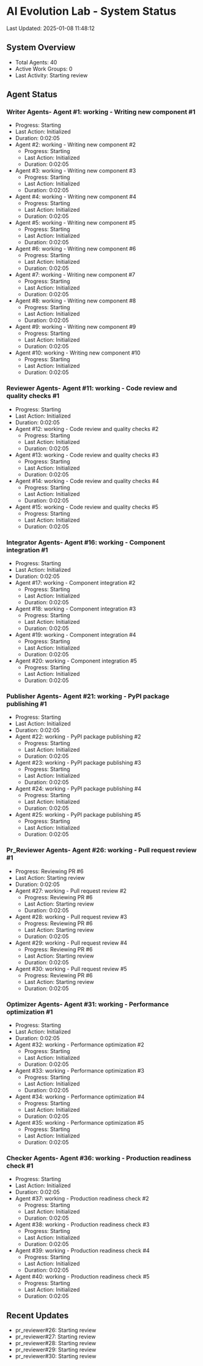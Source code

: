 # AI Evolution Lab - System Status
Last Updated: 2025-01-08 11:48:12

## System Overview
- Total Agents: 40
- Active Work Groups: 0
- Last Activity: Starting review

## Agent Status

### Writer Agents- Agent #1: working - Writing new component #1
  - Progress: Starting
  - Last Action: Initialized
  - Duration: 0:02:05
- Agent #2: working - Writing new component #2
  - Progress: Starting
  - Last Action: Initialized
  - Duration: 0:02:05
- Agent #3: working - Writing new component #3
  - Progress: Starting
  - Last Action: Initialized
  - Duration: 0:02:05
- Agent #4: working - Writing new component #4
  - Progress: Starting
  - Last Action: Initialized
  - Duration: 0:02:05
- Agent #5: working - Writing new component #5
  - Progress: Starting
  - Last Action: Initialized
  - Duration: 0:02:05
- Agent #6: working - Writing new component #6
  - Progress: Starting
  - Last Action: Initialized
  - Duration: 0:02:05
- Agent #7: working - Writing new component #7
  - Progress: Starting
  - Last Action: Initialized
  - Duration: 0:02:05
- Agent #8: working - Writing new component #8
  - Progress: Starting
  - Last Action: Initialized
  - Duration: 0:02:05
- Agent #9: working - Writing new component #9
  - Progress: Starting
  - Last Action: Initialized
  - Duration: 0:02:05
- Agent #10: working - Writing new component #10
  - Progress: Starting
  - Last Action: Initialized
  - Duration: 0:02:05

### Reviewer Agents- Agent #11: working - Code review and quality checks #1
  - Progress: Starting
  - Last Action: Initialized
  - Duration: 0:02:05
- Agent #12: working - Code review and quality checks #2
  - Progress: Starting
  - Last Action: Initialized
  - Duration: 0:02:05
- Agent #13: working - Code review and quality checks #3
  - Progress: Starting
  - Last Action: Initialized
  - Duration: 0:02:05
- Agent #14: working - Code review and quality checks #4
  - Progress: Starting
  - Last Action: Initialized
  - Duration: 0:02:05
- Agent #15: working - Code review and quality checks #5
  - Progress: Starting
  - Last Action: Initialized
  - Duration: 0:02:05

### Integrator Agents- Agent #16: working - Component integration #1
  - Progress: Starting
  - Last Action: Initialized
  - Duration: 0:02:05
- Agent #17: working - Component integration #2
  - Progress: Starting
  - Last Action: Initialized
  - Duration: 0:02:05
- Agent #18: working - Component integration #3
  - Progress: Starting
  - Last Action: Initialized
  - Duration: 0:02:05
- Agent #19: working - Component integration #4
  - Progress: Starting
  - Last Action: Initialized
  - Duration: 0:02:05
- Agent #20: working - Component integration #5
  - Progress: Starting
  - Last Action: Initialized
  - Duration: 0:02:05

### Publisher Agents- Agent #21: working - PyPI package publishing #1
  - Progress: Starting
  - Last Action: Initialized
  - Duration: 0:02:05
- Agent #22: working - PyPI package publishing #2
  - Progress: Starting
  - Last Action: Initialized
  - Duration: 0:02:05
- Agent #23: working - PyPI package publishing #3
  - Progress: Starting
  - Last Action: Initialized
  - Duration: 0:02:05
- Agent #24: working - PyPI package publishing #4
  - Progress: Starting
  - Last Action: Initialized
  - Duration: 0:02:05
- Agent #25: working - PyPI package publishing #5
  - Progress: Starting
  - Last Action: Initialized
  - Duration: 0:02:05

### Pr_Reviewer Agents- Agent #26: working - Pull request review #1
  - Progress: Reviewing PR #6
  - Last Action: Starting review
  - Duration: 0:02:05
- Agent #27: working - Pull request review #2
  - Progress: Reviewing PR #6
  - Last Action: Starting review
  - Duration: 0:02:05
- Agent #28: working - Pull request review #3
  - Progress: Reviewing PR #6
  - Last Action: Starting review
  - Duration: 0:02:05
- Agent #29: working - Pull request review #4
  - Progress: Reviewing PR #6
  - Last Action: Starting review
  - Duration: 0:02:05
- Agent #30: working - Pull request review #5
  - Progress: Reviewing PR #6
  - Last Action: Starting review
  - Duration: 0:02:05

### Optimizer Agents- Agent #31: working - Performance optimization #1
  - Progress: Starting
  - Last Action: Initialized
  - Duration: 0:02:05
- Agent #32: working - Performance optimization #2
  - Progress: Starting
  - Last Action: Initialized
  - Duration: 0:02:05
- Agent #33: working - Performance optimization #3
  - Progress: Starting
  - Last Action: Initialized
  - Duration: 0:02:05
- Agent #34: working - Performance optimization #4
  - Progress: Starting
  - Last Action: Initialized
  - Duration: 0:02:05
- Agent #35: working - Performance optimization #5
  - Progress: Starting
  - Last Action: Initialized
  - Duration: 0:02:05

### Checker Agents- Agent #36: working - Production readiness check #1
  - Progress: Starting
  - Last Action: Initialized
  - Duration: 0:02:05
- Agent #37: working - Production readiness check #2
  - Progress: Starting
  - Last Action: Initialized
  - Duration: 0:02:05
- Agent #38: working - Production readiness check #3
  - Progress: Starting
  - Last Action: Initialized
  - Duration: 0:02:05
- Agent #39: working - Production readiness check #4
  - Progress: Starting
  - Last Action: Initialized
  - Duration: 0:02:05
- Agent #40: working - Production readiness check #5
  - Progress: Starting
  - Last Action: Initialized
  - Duration: 0:02:05


## Recent Updates
- pr_reviewer#26: Starting review
- pr_reviewer#27: Starting review
- pr_reviewer#28: Starting review
- pr_reviewer#29: Starting review
- pr_reviewer#30: Starting review
